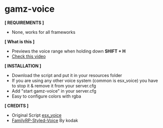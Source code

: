 # gamz-voice

**[ REQUIREMENTS ]**
- None, works for all frameworks

**[ What is this ]**
- Previews the voice range when holding down **SHIFT + H**
- [Check this video](https://streamable.com/138qa)

**[ INSTALLATION ]**
- Download the script and put it in your resources folder
- If you are using any other voice system (common is esx_voice) you have to stop it & remove it from your server.cfg 
- Add "start gamz-voice" in your server.cfg
- Easy to configure colors with rgba

**[ CREDITS ]**

- Original Script [esx_voice](https://github.com/ESX-Org/esx_voice)
- [FamilyRP-Styled-Voice](https://forum.fivem.net/t/release-familyrp-styled-voice-chat/67434) By kodak
